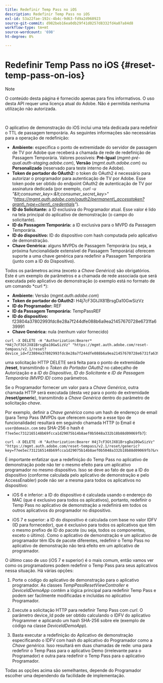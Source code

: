 ```yaml
---
title: Redefinir Temp Pass no iOS
description: Redefinir Temp Pass no iOS
exl-id: 53a22fae-192c-4b4c-9d63-fd9a2d960923
source-git-commit: d982beb16ea0db29f41d0257d8332fd4a07a84d8
workflow-type: tm+mt
source-wordcount: '698'
ht-degree: 0%

---
```


# Redefinir Temp Pass no iOS {#reset-temp-pass-on-ios}

>[!NOTE]
>
>O conteúdo desta página é fornecido apenas para fins informativos. O uso desta API requer uma licença atual do Adobe. Não é permitida nenhuma utilização não autorizada.

</br>

O aplicativo de demonstração do iOS inclui uma tela dedicada para redefinir o TTL de passagem temporária. As seguintes informações são necessárias para a operação de redefinição:

- **Ambiente:** especifica o ponto de extremidade do servidor de passagem de TV por Adobe que receberá a chamada de rede de redefinição de Passagem Temporária. Valores possíveis: **Pré-Igual** (*mgmt-pré-qual.auth-staging.adobe.com*), **Versão** (*mgmt.auth.adobe.com*) ou **Personalizado** (reservado para teste interno de Adobe).
- **Token de portador do OAuth2:** o token do OAuth2 é necessário para autorizar o programador para autenticação de TV por Adobe. Esse token pode ser obtido do endpoint OAuth2 de autenticação de TV por assinatura dedicada (por exemplo, *curl -u &quot;\&lt;consumer\_key\>:\&lt;consumer\_secret\_key\>*&quot; *&quot;https://mgmt.auth.adobe.com/oauth2/permanent\_accesstoken?grant\_type=client\_credentials&quot;*).
- **ID do Solicitante:** a ID exclusiva do Programador atual. Esse valor é lido na tela principal do aplicativo de demonstração (o campo do solicitante).
- **ID da Passagem Temporária:** a ID exclusiva para o MVPD da Passagem Temporária.
- **ID do dispositivo:** ID do dispositivo com hash computada pelo aplicativo de demonstração.
- **Chave Genérica:** alguns MVPDs de Passagem Temporária (ou seja, a próxima funcionalidade extensível de Passagem Temporária) oferecem suporte a uma chave genérica para redefinir a Passagem Temporária (junto com a ID do Dispositivo).

Todos os parâmetros acima (exceto a *Chave Genérica*) são obrigatórios. Este é um exemplo de parâmetros e a chamada de rede associada que será executada pelo aplicativo de demonstração (o exemplo está no formato de um comando *curl *):

- **Ambiente:** Versão (*mgmt.auth.adobe.com*)
- **Token de portador do OAuth2:** H4j7cF3GtJX81BrsgDa10GwSizVz
- **ID do Programador:** REF
- **ID da Passagem Temporária:** TempPassREF
- **ID do dispositivo:** f23804a37802993fdc8e28a7f244dfe088b6a9ea21457670728e6731fa639991
- **Chave Genérica:** nula (nenhum valor fornecido)

```curl
curl -X DELETE -H "Authorization:Bearer* *H4j7cF3GtJX81BrsgDa10GwSizVz" "https://mgmt.auth.adobe.com/reset-tempass/v2.1/reset?device_id=f23804a37802993fdc8e28a7f244dfe088b6a9ea21457670728e6731fa639991&requestor_id=REF&mvpd_id=TempPassREF"
```

uma solicitação HTTP DELETE será feita para o ponto de extremidade **/reset**, transmitindo o *Token do Portador OAuth2* no cabeçalho de Autorização e a *ID do Dispositivo*, *ID do Solicitante* e *ID de Passagem Temporária (MVPD ID)* como parâmetros.

Se o Programador fornecer um valor para a *Chave Genérica*, outra chamada HTTP será executada (desta vez para o ponto de extremidade **/reset/generic**), transmitindo a *Chave Genérica* dentro do parâmetro de solicitação *chave*.

Por exemplo, definir a *Chave genérica* como um hash de endereço de email (para
Temp Pass (MVPDs que oferecem suporte a esse tipo de funcionalidade) resultará em
seguindo chamada HTTP (o Email é `user@domain.com` seu SHA-256
o hash é `f7ee5ec7312165148b69fcca1d29075b14b8aef0b5048a332b18b88d09069fb7`):

```curl
curl -X DELETE -H "Authorization:Bearer H4j7cF3GtJX81BrsgDa10GwSizVz"
"https://mgmt.auth.adobe.com/reset-tempass/v2.1/reset/generic?key=f7ee5ec7312165148b69fcca1d29075b14b8aef0b5048a332b18b88d09069fb7&requestor_id=REF&mvpd_id=TempPassREF"
```

É importante enfatizar que a redefinição do Temp Pass no aplicativo de demonstração pode não ter o mesmo efeito para um aplicativo programador no mesmo dispositivo. Isso se deve ao fato de que a ID do dispositivo (conforme calculada pelo aplicativo de demonstração e pelo AccessEnabler) pode não ser a mesma para todos os aplicativos no dispositivo:

- iOS 6 e inferior: a ID do dispositivo é calculada usando o endereço do MAC (que é exclusivo para todos os aplicativos), portanto, redefinir o Temp Pass no aplicativo de demonstração a redefinirá em todos os outros aplicativos do programador no dispositivo.

- iOS 7 e superior: a ID do dispositivo é calculada com base no valor IDFV (ID para fornecedor), que é exclusivo para todos os aplicativos que têm o mesmo prefixo de ID do pacote (ou seja, todos os componentes, exceto o último). Como o aplicativo de demonstração e um aplicativo de programador têm IDs de pacote diferentes, redefinir o Temp Pass no aplicativo de demonstração não terá efeito em um aplicativo de programador.

O último caso de uso (iOS 7 e superior) é o mais comum, então vamos ver como os programadores podem redefinir o Temp Pass para seus aplicativos nessa situação. Há várias opções:

1. Porte o código do aplicativo de demonstração para o aplicativo programador. As classes *TempPassResetViewController* e *DeviceIdDemoApp* contêm a lógica principal para redefinir Temp Pass e podem ser facilmente modificadas e incluídas no aplicativo Programador.

1. Execute a solicitação HTTP para redefinir Temp Pass com *curl*. O parâmetro device\_Id pode ser obtido calculando o IDFV do aplicativo Programmer e aplicando um hash SHA-256 sobre ele (exemplo de código na classe *DeviceIdDemoApp*).

1. Basta executar a redefinição do Aplicativo de demonstração especificando o IDFV com hash do aplicativo do Programador como a *Chave genérica*. Isso resultará em duas chamadas de rede: uma para redefinir o Temp Pass para o aplicativo Demo (irrelevante para o Programador) e outra para redefinir o Temp Pass para o aplicativo Programador.

Todas as opções acima são semelhantes, depende do Programador escolher uma dependendo da facilidade de implementação.

